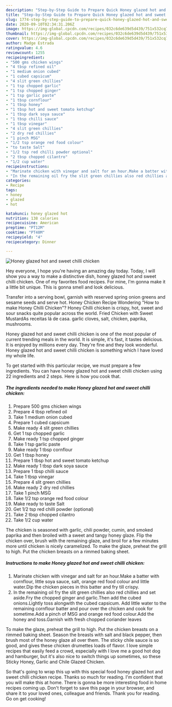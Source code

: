 ```yaml
---
description: "Step-by-Step Guide to Prepare Quick Honey glazed hot and sweet chilli chicken"
title: "Step-by-Step Guide to Prepare Quick Honey glazed hot and sweet chilli chicken"
slug: 1774-step-by-step-guide-to-prepare-quick-honey-glazed-hot-and-sweet-chilli-chicken
date: 2020-09-10T02:34:31.206Z
image: https://img-global.cpcdn.com/recipes/032c6de639d5d439/751x532cq70/honey-glazed-hot-and-sweet-chilli-chicken-recipe-main-photo.jpg
thumbnail: https://img-global.cpcdn.com/recipes/032c6de639d5d439/751x532cq70/honey-glazed-hot-and-sweet-chilli-chicken-recipe-main-photo.jpg
cover: https://img-global.cpcdn.com/recipes/032c6de639d5d439/751x532cq70/honey-glazed-hot-and-sweet-chilli-chicken-recipe-main-photo.jpg
author: Madge Estrada
ratingvalue: 4.6
reviewcount: 1255
recipeingredient:
- "500 gms chicken wings"
- "4 tbsp refined oil"
- "1 medium onion cubed"
- "1 cubed capsicum"
- "4 slit green chillies"
- "1 tsp chopped garlic"
- "1 tsp chopped ginger"
- "1 tsp garlic paste"
- "1 tbsp cornflour"
- "1 tbsp honey"
- "1 tbsp hot and sweet tomato ketchup"
- "1 tbsp dark soya sauce"
- "1 tbsp chilli sauce"
- "1 tbsp vinegar"
- "4 slit green chillies"
- "2 dry red chillies"
- "1 pinch MSG"
- "1/2 tsp orange red food colour"
- "to taste Salt"
- "1/2 tsp red chilli powder optional"
- "2 tbsp chopped cilantro"
- "1/2 cup water"
recipeinstructions:
- "Marinate chicken with vinegar and salt for an hour.Make a batter with cornflour, little soya sauce, salt, orange red food colour and little water.Dip the chicken pieces in this batter and fry till crispy."
- "In the remaining oil fry the slit green chillies also red chillies and set aside.Fry the chopped ginger and garlic.Then add the cubed onions.Lightly toss alongwith the cubed capsicum. Add little water to the remaining cornflour batter and pour over the chicken and cook for sometime.Add a pinch of MSG and orange red food colour.Add the honey and toss.Garnish with fresh chopped coriander leaves"
categories:
- Recipe
tags:
- honey
- glazed
- hot

katakunci: honey glazed hot 
nutrition: 138 calories
recipecuisine: American
preptime: "PT12M"
cooktime: "PT40M"
recipeyield: "4"
recipecategory: Dinner

---
```



![Honey glazed hot and sweet chilli chicken](https://img-global.cpcdn.com/recipes/032c6de639d5d439/751x532cq70/honey-glazed-hot-and-sweet-chilli-chicken-recipe-main-photo.jpg)

Hey everyone, I hope you're having an amazing day today. Today, I will show you a way to make a distinctive dish, honey glazed hot and sweet chilli chicken. One of my favorites food recipes. For mine, I'm gonna make it a little bit unique. This is gonna smell and look delicious.

Transfer into a serving bowl, garnish with reserved spring onion greens and sesame seeds and serve hot. Honey Chicken Recipe Wondering &#34;How to make Honey Chilli Chicken&#34;? Honey Chilli chicken is crispy, hot, sweet and sour snacks quite popular across the world. Fried Chicken with Sweet MustardAs receitas lá de casa. garlic cloves, salt, chicken, paprika, mushrooms.

Honey glazed hot and sweet chilli chicken is one of the most popular of current trending meals in the world. It is simple, it's fast, it tastes delicious. It is enjoyed by millions every day. They're fine and they look wonderful. Honey glazed hot and sweet chilli chicken is something which I have loved my whole life.


To get started with this particular recipe, we must prepare a few ingredients. You can have honey glazed hot and sweet chilli chicken using 22 ingredients and 2 steps. Here is how you cook that.

<!--inarticleads1-->

##### The ingredients needed to make Honey glazed hot and sweet chilli chicken:

1. Prepare 500 gms chicken wings
1. Prepare 4 tbsp refined oil
1. Take 1 medium onion cubed
1. Prepare 1 cubed capsicum
1. Make ready 4 slit green chillies
1. Get 1 tsp chopped garlic
1. Make ready 1 tsp chopped ginger
1. Take 1 tsp garlic paste
1. Make ready 1 tbsp cornflour
1. Get 1 tbsp honey
1. Prepare 1 tbsp hot and sweet tomato ketchup
1. Make ready 1 tbsp dark soya sauce
1. Prepare 1 tbsp chilli sauce
1. Take 1 tbsp vinegar
1. Prepare 4 slit green chillies
1. Make ready 2 dry red chillies
1. Take 1 pinch MSG
1. Take 1/2 tsp orange red food colour
1. Make ready to taste Salt
1. Get 1/2 tsp red chilli powder (optional)
1. Take 2 tbsp chopped cilantro
1. Take 1/2 cup water


The chicken is seasoned with garlic, chili powder, cumin, and smoked paprika and then broiled with a sweet and tangy honey glaze. Flip the chicken over, brush with the remaining glaze, and broil for a few minutes more until chicken is nicely caramelized. To make the glaze, preheat the grill to high. Put the chicken breasts on a rimmed baking sheet. 

<!--inarticleads2-->

##### Instructions to make Honey glazed hot and sweet chilli chicken:

1. Marinate chicken with vinegar and salt for an hour.Make a batter with cornflour, little soya sauce, salt, orange red food colour and little water.Dip the chicken pieces in this batter and fry till crispy.
1. In the remaining oil fry the slit green chillies also red chillies and set aside.Fry the chopped ginger and garlic.Then add the cubed onions.Lightly toss alongwith the cubed capsicum. Add little water to the remaining cornflour batter and pour over the chicken and cook for sometime.Add a pinch of MSG and orange red food colour.Add the honey and toss.Garnish with fresh chopped coriander leaves


To make the glaze, preheat the grill to high. Put the chicken breasts on a rimmed baking sheet. Season the breasts with salt and black pepper, then brush most of the honey glaze all over them. The sticky chile sauce is so good, and gives these chicken drumettes loads of flavor. I love simple recipes that easily feed a crowd, especially with I love me a good hot dog and hamburger, but it&#39;s also nice to switch things up sometimes, so these Sticky Honey, Garlic and Chile Glazed Chicken. 

So that's going to wrap this up with this special food honey glazed hot and sweet chilli chicken recipe. Thanks so much for reading. I'm confident that you will make this at home. There is gonna be more interesting food in home recipes coming up. Don't forget to save this page in your browser, and share it to your loved ones, colleague and friends. Thank you for reading. Go on get cooking!
